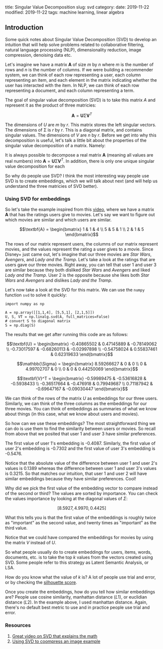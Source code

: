 title: Singular Value Decomposition
slug: svd
category: 
date: 2019-11-22
modified: 2019-11-22
tags: machine learning, linear algebra


## Introduction

<!-- PELICAN_BEGIN_SUMMARY -->

Some quick notes about Singular Value Decomposition (SVD) to develop an intuition that will help solve problems related to collaborative filtering, natural language processing (NLP), dimensionality reduction, image compression, denoising data etc.

<!-- PELICAN_END_SUMMARY -->

Let's imagine we have a matrix $\textbf{A}$ of size $m$ by $n$ where $m$  is the number of rows and  $n$ is the number of columns. If we were building a recommender system, we can think of each row representing a user, each column representing an item, and each element in the matrix indicating whether the user has interacted with the item. In NLP, we can think of each row representing a document, and each column representing a term.

The goal of singular value decomposition (SVD) is to take this matrix $A$ and represent it as the product of three matricies:

$$\textbf{A} = \textbf{U}\mathbb{\Sigma}
\textbf{V}^T$$

The dimensions of $U$ are $m$ by $r$. This matrix stores the left  singular vectors. The dimensions of $\mathbb{\Sigma}$ is $r$ by $r$. This is a diagonal matrix, and contains singular values. The dimensions of $V$ are $n$ by $r$. Before we get into why this decomposition is useful, let's talk a little bit about the properties of the singular value decomposition of a matrix. Namely:

It is always possible to decompose a real matrix $\textbf{A}$ (meaning all values are real numbers) into $\textbf{A} = \textbf{U}\mathbb{\Sigma}
\textbf{V}^T$. In addition, there is only one unique singular value decomposition for each  

So why do people use SVD? I think the most interesting way  people use SVD is to create embeddings, which we will talk about next (and will help us understand the three matricies of SVD better).

### Using SVD for embeddings

So let's take the example inspired from this [video](https://www.youtube.com/watch?v=P5mlg91as1c&t=236s), where we have a matrix $\textbf{A}$ that has the ratings users give to  movies. Let's say we want to figure out which movies are similar and which users are similar.

$$\textbf{A} = \begin{bmatrix}
  1 & 1 & 4 \\
   5 & 5 & 1 \\
   2 & 1 & 5
\end{bmatrix}$$

The rows of our matrix represent users, the columns of our matrix represent movies, and the values represent the rating a user gives to a movie. Since Disney+ just came out, let's imagine that our three movies are *Star Wars*, *Avengers*, and *Lady and the Tramp*. Let's take a look at the ratings that are users gave our three movies. Right away, you can tell that user 1 and user 3 are similar because they both  disliked *Star Wars* and *Avengers* and liked *Lady and the Tramp*. User 2 is the opposite because she likes both *Star Wars* and *Avengers* and dislikes *Lady and the Tramp*.

Let's now take a look at the  SVD  for this matrix. We can use the `numpy` function `svd` to solve it quickly:

    import numpy as np

    A = np.array([[1,1,4], [5,5,1], [2,1,5]]) 
    U, S, VT = np.linalg.svd(A, full_matrices=False)
    # convert S to diagonal matrix
    S = np.diag(S)

The results that we get after running this code are as follows:

$$\textbf{U} = \begin{bmatrix}
  -0.40865502 & 0.47145889  & -0.78149062 \\
   -0.73017597 & -0.68260113 & -0.02997898 \\
   -0.54758024 & 0.55837461 & 0.62319633
\end{bmatrix}$$

$$\mathbb{\Sigma} = \begin{bmatrix}
  8.59266627 & 0 & 0 \\
  0 & 4.99702707 & 0 \\
  0 & 0 & 0.44250069
\end{bmatrix}$$


$$\textbf{V}^T = \begin{bmatrix}
  -0.59989475 & -0.53616828 & -0.5938433 \\
   -0.36517664 & -0.476918 & 0.79949687 \\
   0.71187942 & -0.69647167 & -0.09030447
\end{bmatrix}$$

We can think of the rows of the matrix $U$ as embeddings for our three users. Similarly, we can think of the three columns as the embeddings for our three movies. You can think of embeddings as summaries of what we know about things (in this case, what we know about users and movies).

So how can we use these embeddings? The most straightforward thing we can do is use them to find the similarity between users or movies. So recall from above that we posited that user 1 and user 3 have similar preferences.

The first value of user 1's embedding is -0.4087. Similarly, the first value of user 2's embedding is -0.7302 and the first value of user 3's embedding is -0.5476. 

Notice that the absolute value of the difference between user 1 and user 2's values is 0.1389 whereas the difference between user 1 and user 3's values is 0.3215. So that matches our intuition, that user 1 and user 2 will  have similar embeddings because they have similar preferences. Cool!

Why did we pick the first value of the embedding vector to compare instead of the second or third? The values are sorted by importance. You can check the values importance by looking at the diagonal values of $\Sigma$:

$$[8.5927, 4.9970, 0.4425]$$

What this tells you is that the first value of the embeddings is roughly twice as "important" as the second value, and twenty times as "important" as the third value.

Notice that we could have compared the embeddings for movies by using the matrix $V$ instead of $U$.

So what people usually do to create embeddings for users, items, words, documents, etc. is to take the top $k$ values from the vectors created using SVD. Some people refer to this strategy as Latent Semantic Analysis, or LSA.

How do you know what the value of $k$ is? A lot of people use trial and error, or by checking the [silhouette score](https://scikit-learn.org/stable/modules/generated/sklearn.metrics.silhouette_score.html).

Once you create the embeddings, how do you tell how similar embeddings are? People use cosine similarity, manhattan distance ($L1$), or euclidian distance ($L2$). In the example above, I used manhattan distance. Again, there's no default best metric to use and in practice people use trial and error.


### Resources
1)  [Great video on SVD that explains the math](https://www.youtube.com/watch?v=P5mlg91as1c&t=236s)
2) [Using SVD to coompress an image example](http://andrew.gibiansky.com/blog/mathematics/cool-linear-algebra-singular-value-decomposition/)